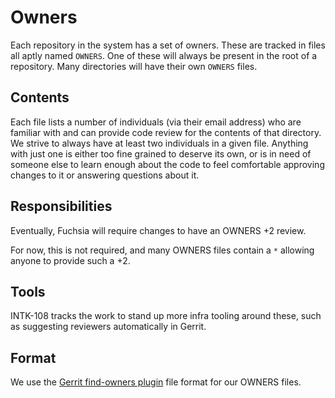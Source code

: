 # Owners

Each repository in the system has a set of owners. These are
tracked in files all aptly named `OWNERS`. One of these will
always be present in the root of a repository. Many directories will
have their own `OWNERS` files.

## Contents

Each file lists a number of individuals (via their email address) who
are familiar with and can provide code review for the contents of that
directory. We strive to always have at least two individuals in a
given file. Anything with just one is either too fine grained to
deserve its own, or is in need of someone else to learn enough about
the code to feel comfortable approving changes to it or answering
questions about it.

## Responsibilities

Eventually, Fuchsia will require changes to have an OWNERS +2 review.

For now, this is not required, and many OWNERS files contain a `*` allowing
anyone to provide such a +2.

## Tools

INTK-108 tracks the work to stand up more infra tooling around these,
such as suggesting reviewers automatically in Gerrit.

## Format

We use the [Gerrit find-owners plugin][find-owners] file format for our
OWNERS files.

[find-owners]: https://gerrit.googlesource.com/plugins/find-owners/+/master/src/main/resources/Documentation/about.md
